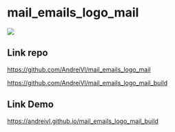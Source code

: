 # mail_emails_logo_mail

![](https://andreivl.github.io/mail_emails_logo_mail_build/images/preview-img-mail-logo-mail.jpg)

## Link repo
https://github.com/AndreiVl/mail_emails_logo_mail

https://github.com/AndreiVl/mail_emails_logo_mail_build

## Link Demo
https://andreivl.github.io/mail_emails_logo_mail_build